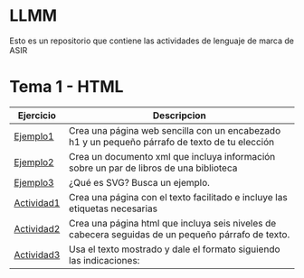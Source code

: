 # LLMM
Esto es un repositorio que contiene las actividades de lenguaje de marca de ASIR

# Tema 1 - HTML

Ejercicio | Descripcion
----------|--------------
[Ejemplo1](/tema1/ejemplo1.html)|Crea una página web sencilla con un encabezado h1 y un pequeño párrafo de texto de tu elección
[Ejemplo2](/tema1/ejemplo2.xml)|Crea un documento xml que incluya información sobre un par de libros de una biblioteca
[Ejemplo3](/tema1/ejemplo3.html)|¿Qué es SVG? Busca un ejemplo.
[Actividad1](/tema1/actividad1.html)|Crea una página con el texto facilitado e incluye las etiquetas necesarias
[Actividad2](/tema1/actividad2.html)|Crea una página html que incluya seis niveles de cabecera seguidas de un pequeño párrafo de texto.
[Actividad3](/tema1/actividad3.html)|Usa el texto mostrado y dale el formato siguiendo las indicaciones:

